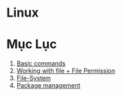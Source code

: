 # Linux

# Mục Lục
1. [Basic commands](./Contents/Basic_Commands.md)
2. [Working with file + File Permission](./Contents/Working_With_Files.md)
3. [File-System](./Contents/FileSystem.md)
4. [Package management ](./Contents/Package_Management.md)